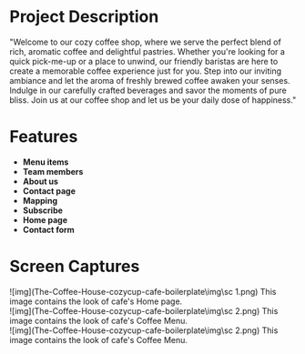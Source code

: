 # Project Description

"Welcome to our cozy coffee shop, where we serve the perfect blend of rich, aromatic coffee and delightful pastries. Whether you're looking for a quick pick-me-up or a place to unwind, our friendly baristas are here to create a memorable coffee experience just for you. Step into our inviting ambiance and let the aroma of freshly brewed coffee awaken your senses. Indulge in our carefully crafted beverages and savor the moments of pure bliss. Join us at our coffee shop and let us be your daily dose of happiness."

# Features
-  **Menu items** 
-  **Team members** 
-  **About us** 
-  **Contact page** 
-  **Mapping** 
-  **Subscribe** 
-  **Home page** 
-  **Contact form** 

# Screen Captures 
![img](The-Coffee-House-cozycup-cafe-boilerplate\img\sc 1.png)
This image contains the look of cafe's Home page.
<br>
![img](The-Coffee-House-cozycup-cafe-boilerplate\img\sc 2.png)
This image contains the look of cafe's Coffee Menu.
<br>
![img](The-Coffee-House-cozycup-cafe-boilerplate\img\sc 2.png)
This image contains the look of cafe's Coffee Menu.